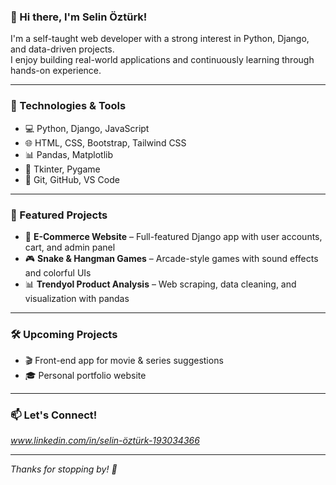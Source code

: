 ### 👋 Hi there, I'm Selin Öztürk!

I'm a self-taught web developer with a strong interest in Python, Django, and data-driven projects.  
I enjoy building real-world applications and continuously learning through hands-on experience.

---

### 🚀 Technologies & Tools

- 💻 Python, Django, JavaScript
- 🌐 HTML, CSS, Bootstrap, Tailwind CSS
- 📊 Pandas, Matplotlib  
- 🐍 Tkinter, Pygame  
- 🔧 Git, GitHub, VS Code

---

### 📌 Featured Projects

- 🛒 **E-Commerce Website** – Full-featured Django app with user accounts, cart, and admin panel  
- 🎮 **Snake & Hangman Games** – Arcade-style games with sound effects and colorful UIs  
- 📊 **Trendyol Product Analysis** – Web scraping, data cleaning, and visualization with pandas  

---

### 🛠️ Upcoming Projects

- 🎬 Front-end app for movie & series suggestions  
- 🎓 Personal portfolio website

---

### 📫 Let's Connect!

*www.linkedin.com/in/selin-öztürk-193034366*

---

*Thanks for stopping by! 🌟*
